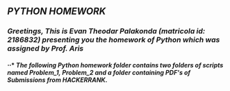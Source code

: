 
## _PYTHON HOMEWORK_

### _Greetings, This is Evan Theodar Palakonda (matricola id: 2186832) presenting you the homework of Python which was assigned by Prof. Aris_
#### ⋅⋅* _The following Python homework folder contains two folders of scripts named Problem_1, Problem_2 and a folder containing PDF's of Submissions from HACKERRANK._
